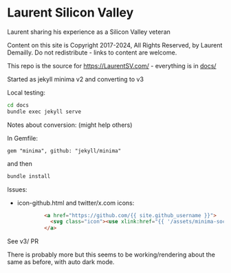 # Laurent Silicon Valley

Laurent sharing his experience as a Silicon Valley veteran

Content on this site is Copyright 2017-2024, All Rights Reserved, by Laurent Demailly.
Do not redistribute - links to content are welcome.

This repo is the source for https://LaurentSV.com/ - everything is in [docs/](docs/)

Started as jekyll minima v2 and converting to v3

Local testing:

```sh
cd docs
bundle exec jekyll serve
```

Notes about conversion: (might help others)

In Gemfile:
```Gemfile
gem "minima", github: "jekyll/minima"
```

and then
```sh
bundle install
```

Issues:

- icon-github.html and twitter/x.com icons:
```html
            <a href="https://github.com/{{ site.github_username }}">
              <svg class="icon"><use xlink:href="{{ '/assets/minima-social-icons.svg#github' | relative_url }}"></use></svg>
            </a>
```
See v3/ PR

There is probably more but this seems to be working/rendering about the same as before, with auto dark mode.
